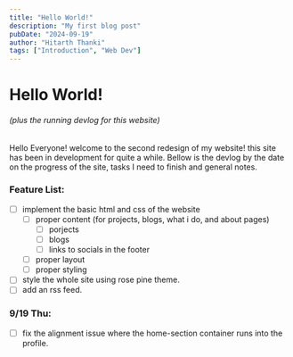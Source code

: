 ```yaml
---
title: "Hello World!"
description: "My first blog post"
pubDate: "2024-09-19"
author: "Hitarth Thanki"
tags: ["Introduction", "Web Dev"]
---
```


# Hello World! 
###### (plus the running devlog for this website)

Hello Everyone! welcome to the second redesign of my website! this site has been in development for quite a while. Bellow is the devlog by the date on the progress of the site, tasks I need to finish and general notes. 

### Feature List:
- [ ] implement the basic html and css of the website
     - [ ] proper content (for projects, blogs, what i do, and about pages)
          - [ ] porjects
          - [ ] blogs
          - [ ] links to socials in the footer

     - [ ] proper layout
     - [ ] proper styling
- [ ] style the whole site using rose pine theme. 
- [ ] add an rss feed. 

### 9/19 Thu:
- [ ] fix the alignment issue where the home-section container runs into the profile.
